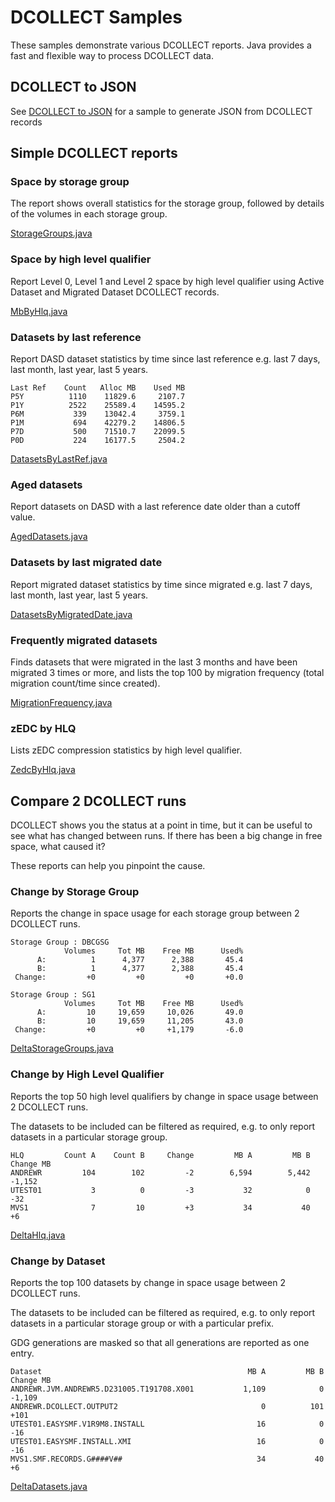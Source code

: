 # DCOLLECT Samples

These samples demonstrate various DCOLLECT reports. 
Java provides a fast and flexible way to process DCOLLECT data.

## DCOLLECT to JSON

See [DCOLLECT to JSON](../dcollect2json/) for a sample to generate JSON from DCOLLECT records

## Simple DCOLLECT reports

### Space by storage group

The report shows overall statistics for the storage group, followed by 
details of the volumes in each storage group.

[StorageGroups.java](./src/main/java/com/smfreports/dcollect/StorageGroups.java)

### Space by high level qualifier

Report Level 0, Level 1 and Level 2 space by high level qualifier using
Active Dataset and Migrated Dataset DCOLLECT records.

[MbByHlq.java](./src/main/java/com/smfreports/dcollect/MbByHlq.java)

### Datasets by last reference

Report DASD dataset statistics by time since last reference e.g. last 7 days, last month, last year, last 5 years.

```
Last Ref    Count   Alloc MB    Used MB
P5Y          1110    11829.6     2107.7
P1Y          2522    25589.4    14595.2
P6M           339    13042.4     3759.1
P1M           694    42279.2    14806.5
P7D           500    71510.7    22099.5
P0D           224    16177.5     2504.2
```
[DatasetsByLastRef.java](./src/main/java/com/smfreports/dcollect/DatasetsByLastRef.java)

### Aged datasets

Report datasets on DASD with a last reference date older than a cutoff value.

[AgedDatasets.java](./src/main/java/com/smfreports/dcollect/AgedDatasets.java)

### Datasets by last migrated date

Report migrated dataset statistics by time since migrated e.g. last 7 days, last month, last year, last 5 years.

[DatasetsByMigratedDate.java](./src/main/java/com/smfreports/dcollect/DatasetsByMigratedDate.java)

### Frequently migrated datasets

Finds datasets that were migrated in the last 3 months and have been migrated 3 times or more, and lists the top 100 by migration frequency (total migration count/time since created).

[MigrationFrequency.java](./src/main/java/com/smfreports/dcollect/MigrationFrequency.java)

### zEDC by HLQ

Lists zEDC compression statistics by high level qualifier.

[ZedcByHlq.java](./src/main/java/com/smfreports/dcollect/ZedcByHlq.java)

## Compare 2 DCOLLECT runs

DCOLLECT shows you the status at a point in time, but it can be useful to see what has changed between runs. If there has been a big change in free space, what caused it?

These reports can help you pinpoint the cause.

### Change by Storage Group

Reports the change in space usage for each storage group between 2 DCOLLECT runs.

```
Storage Group : DBCGSG                        
            Volumes     Tot MB    Free MB      Used%
      A:          1      4,377      2,388       45.4
      B:          1      4,377      2,388       45.4
 Change:         +0         +0         +0       +0.0

Storage Group : SG1                           
            Volumes     Tot MB    Free MB      Used%
      A:         10     19,659     10,026       49.0
      B:         10     19,659     11,205       43.0
 Change:         +0         +0     +1,179       -6.0
```

[DeltaStorageGroups.java](./src/main/java/com/smfreports/dcollect/DeltaStorageGroups.java)

### Change by High Level Qualifier

Reports the top 50 high level qualifiers by change in space usage between 2 DCOLLECT runs.

The datasets to be included can be filtered as required, e.g. to only report datasets in a particular storage group.
```
HLQ         Count A    Count B     Change         MB A         MB B    Change MB
ANDREWR         104        102         -2        6,594        5,442       -1,152
UTEST01           3          0         -3           32            0          -32
MVS1              7         10         +3           34           40           +6
```

[DeltaHlq.java](./src/main/java/com/smfreports/dcollect/DeltaHlq.java)

### Change by Dataset

Reports the top 100 datasets by change in space usage between 2 DCOLLECT runs.

The datasets to be included can be filtered as required, e.g. to only report datasets in a particular storage group or with a particular prefix.

GDG generations are masked so that all generations are reported as one entry.

```
Dataset                                              MB A         MB B    Change MB
ANDREWR.JVM.ANDREWR5.D231005.T191708.X001           1,109            0       -1,109
ANDREWR.DCOLLECT.OUTPUT2                                0          101         +101
UTEST01.EASYSMF.V1R9M8.INSTALL                         16            0          -16
UTEST01.EASYSMF.INSTALL.XMI                            16            0          -16
MVS1.SMF.RECORDS.G####V##                              34           40           +6
```

[DeltaDatasets.java](./src/main/java/com/smfreports/dcollect/DeltaDatasets.java)